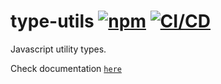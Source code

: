 # type-utils [![npm](https://img.shields.io/npm/v/@riadh-adrani/type-utils?color=blue)](https://www.npmjs.com/package/@riadh-adrani/type-utils) [![CI/CD](https://github.com/RiadhAdrani/type-utils/actions/workflows/checks.yml/badge.svg)](https://github.com/RiadhAdrani/type-utils/actions/workflows/checks.yml)

Javascript utility types.

Check documentation [`here`](https://riadhadrani.github.io/utils/types.html)
